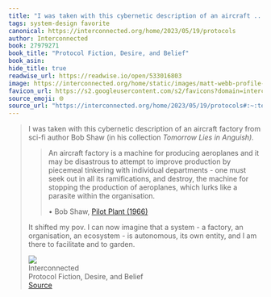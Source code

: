 ```yaml
---
title: "I was taken with this cybernetic description of an aircraft ..."
tags: system-design favorite
canonical: https://interconnected.org/home/2023/05/19/protocols
author: Interconnected
book: 27979271
book_title: "Protocol Fiction, Desire, and Belief"
book_asin: 
hide_title: true
readwise_url: https://readwise.io/open/533016803
image: https://interconnected.org/home/static/images/matt-webb-profile-square-small.jpg?v=1
favicon_url: https://s2.googleusercontent.com/s2/favicons?domain=interconnected.org
source_emoji: 🌐
source_url: "https://interconnected.org/home/2023/05/19/protocols#:~:text=I%20was%20taken,and%20to%20garden."
---
```


> I was taken with this cybernetic description of an aircraft factory from sci-fi author Bob Shaw (in his collection *Tomorrow Lies in Anguish).*
> 
> > An aircraft factory is a machine for producing aeroplanes and it may be disastrous to attempt to improve production by piecemeal tinkering with individual departments - one must seek out in all its ramifications, and destroy, the machine for stopping the production of aeroplanes, which lurks like a parasite within the organisation.
> > 
> > •   Bob Shaw, [Pilot Plant (1966)](https://www.amazon.co.uk/Tomorrow-Lies-Ambush-science-fiction/dp/0330244434)
> 
> It shifted my pov. I can now imagine that a system - a factory, an organisation, an ecosystem - is autonomous, its own entity, and I am there to facilitate and to garden.
> <div class="quoteback-footer"><div class="quoteback-avatar"><img class="mini-favicon" src="https://s2.googleusercontent.com/s2/favicons?domain=interconnected.org"></div><div class="quoteback-metadata"><div class="metadata-inner"><span style="display:none">FROM:</span><div aria-label="Interconnected" class="quoteback-author"> Interconnected</div><div aria-label="Protocol Fiction, Desire, and Belief" class="quoteback-title"> Protocol Fiction, Desire, and Belief</div></div></div><div class="quoteback-backlink"><a target="_blank" aria-label="go to the full text of this quotation" rel="noopener" href="https://interconnected.org/home/2023/05/19/protocols#:~:text=I%20was%20taken,and%20to%20garden." class="quoteback-arrow"> Source</a></div></div>